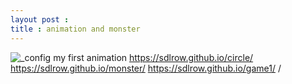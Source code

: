 ```yaml
---
layout post :
title : animation and monster
---
```

![_config](https://encrypted-tbn0.gstatic.com/images?q=tbn:ANd9GcStQ9Sx5X05RDo6lGN5eNk2xrbADpGEtuEhckS-ri8tElq4wLfL9JLw8a0)
my first animation
https://sdlrow.github.io/circle/
https://sdlrow.github.io/monster/
https://sdlrow.github.io/game1/
/
